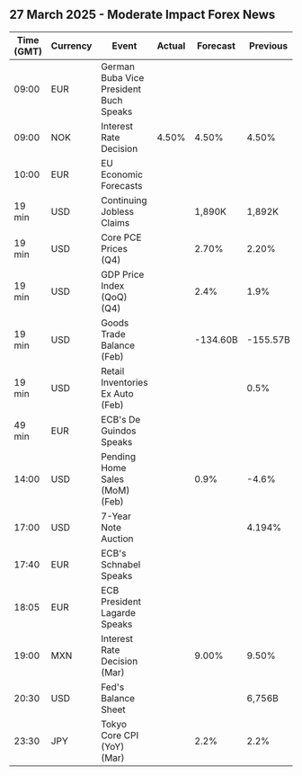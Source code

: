 ## 27 March 2025 - Moderate Impact Forex News

| Time (GMT) | Currency | Event | Actual | Forecast | Previous |
|------|----------|-------|--------|----------|----------|
| 09:00 | EUR | German Buba Vice President Buch Speaks |  |  |  |
| 09:00 | NOK | Interest Rate Decision | 4.50% | 4.50% | 4.50% |
| 10:00 | EUR | EU Economic Forecasts |  |  |  |
| 19 min | USD | Continuing Jobless Claims |  | 1,890K | 1,892K |
| 19 min | USD | Core PCE Prices (Q4) |  | 2.70% | 2.20% |
| 19 min | USD | GDP Price Index (QoQ) (Q4) |  | 2.4% | 1.9% |
| 19 min | USD | Goods Trade Balance (Feb) |  | -134.60B | -155.57B |
| 19 min | USD | Retail Inventories Ex Auto (Feb) |  |  | 0.5% |
| 49 min | EUR | ECB's De Guindos Speaks |  |  |  |
| 14:00 | USD | Pending Home Sales (MoM) (Feb) |  | 0.9% | -4.6% |
| 17:00 | USD | 7-Year Note Auction |  |  | 4.194% |
| 17:40 | EUR | ECB's Schnabel Speaks |  |  |  |
| 18:05 | EUR | ECB President Lagarde Speaks |  |  |  |
| 19:00 | MXN | Interest Rate Decision (Mar) |  | 9.00% | 9.50% |
| 20:30 | USD | Fed's Balance Sheet |  |  | 6,756B |
| 23:30 | JPY | Tokyo Core CPI (YoY) (Mar) |  | 2.2% | 2.2% |
